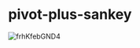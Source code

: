 # pivot-plus-sankey
![frhKfebGND4](https://user-images.githubusercontent.com/45505986/142383264-15690623-838a-4ff0-afd8-cb5917c1af28.jpg)
